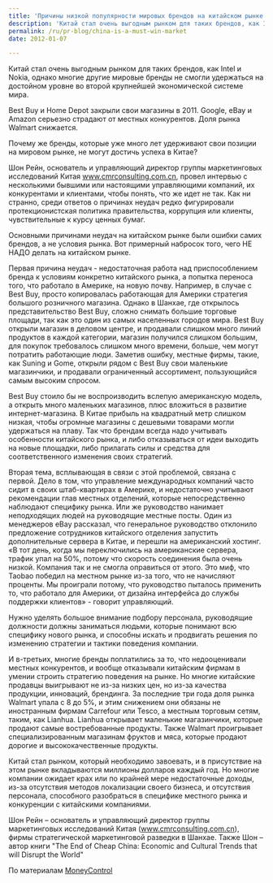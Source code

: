 ```yaml
---
title: 'Причины низкой популярности мировых брендов на китайском рынке'
description: 'Китай стал очень выгодным рынком для таких брендов, как Intel и Nokia, однако многие другие мировые бренды не смогли удержаться на достойном уровне во второй крупнейшей экономической системе мира.'
permalink: /ru/pr-blog/china-is-a-must-win-market
date: 2012-01-07

---
```


Китай стал очень выгодным рынком для таких брендов, как Intel и Nokia, однако многие другие мировые бренды не смогли удержаться на достойном уровне во второй крупнейшей экономической системе мира.

Best Buy и Home Depot закрыли свои магазины в 2011. Google, eBay и Amazon серьезно страдают от местных конкурентов. Доля рынка Walmart снижается.

Почему же бренды, которые уже много лет удерживают свои позиции на мировом рынке, не могут достичь успеха в Китае?

Шон Рейн, основатель и управляющий директор группы маркетинговых исследований Китая www.cmrconsulting.com.cn, провел интервью с несколькими бывшими или настоящими управляющими компаний, их конкурентами и клиентами, чтобы понять, что же идет не так. Как ни  странно, среди ответов о причинах неудач редко фигурировали протекционистская политика правительства, коррупция или клиенты, чувствительные к курсу ценных бумаг.

Основными причинами неудач на китайском рынке были ошибки самих брендов, а не условия рынка. Вот примерный набросок того, чего НЕ НАДО делать на китайском рынке.

Первая причина неудач - недостаточная работа над приспособлением бренда к условиям конкретно китайского рынка, а попытка переноса того, что  работало в Америке, на новую почву. Например, в случае с Best Buy, просто копировалась работающая для Америки стратегия большого розничного магазина. Однако в Шанхае, где открылось представительство Best Buy, сложно снимать большие торговые площади, так как это один из самых населенных городов мира.   Best Buy открыли магазин в деловом центре, и продавали слишком много линий продуктов в каждой категории, магазин получился слишком большим, для покупок требовалось слишком много времени, больше, чем могут потратить работающие люди. Заметив ошибку, местные фирмы, такие, как Suning и Gome, открыли рядом с Best Buy свои маленькие магазинчики, и продавали ограниченный ассортимент, пользующийся самым высоким спросом.

Best Buy стоило бы не воспроизводить вслепую американскую модель, а открыть много маленьких магазинов, плюс вложиться в развитие интернет-магазина. В Китае прибыль на квадратный метр слишком низкая, чтобы огромные магазины с дешевыми товарами могли удержаться на плаву. Так что брендам всегда надо учитывать особенности китайского рынка, и либо отказываться от идеи выходить на новые площадки, либо прилагать силы и средства для соответственного изменения своих стратегий.

Вторая тема, всплывающая в связи с этой проблемой, связана с первой. Дело в том, что управление международных компаний часто сидит в своих штаб-квартирах в Америке, и  недостаточно учитывают рекомендации глав местных отделений, которые непосредственно наблюдают специфику рынка. Или же руководство нанимает неподходящих людей на руководящие местные посты. Один из менеджеров eBay рассказал, что генеральное руководство отклонило предложение сотрудников китайского отделения запустить дополнительные сервера в Китае, и перешли на американский хостинг. «В тот день, когда мы переключились на американские сервера, трафик упал на 50%, потому что скорость соединения была очень низкой. Компания так и не смогла оправиться от этого. Это миф, что Taobao победил на местном рынке из-за того, что не начисляют проценты. Мы проиграли потому, что руководство пыталось применить то, что работало для Америки, от дизайна интерфейса до службы поддержки клиентов» - говорит управляющий.

Нужно уделять большое внимание подбору персонала, руководящие должности должны заниматься людьми, которые понимают  всю специфику нового рынка, и способны искать и продвигать решения по изменению стратегии и тактики поведения компании.

И в-третьих, многие бренды поплатились за то, что недооценивали местных конкурентов, и вообще отказывали китайским фирмам в умении строить стратегию поведения на рынке. Но многие китайские продавцы выигрывают не из-за низких цен, но из-за качества продукции, инноваций, брендинга. За последние три года доля рынка Walmart упала с 8 до 5%, и этим снижением они обязаны не иностранным фирмам Carrefour или Tesco, а местным торговым сетям, таким, как Lianhua. Lianhua открывает маленькие магазинчики, которые продают самые востребованные продукты. Также Walmart проигрывает специализированным магазинам фруктов и мяса, которые продают дорогие и высококачественные продукты.

Китай стал рынком, который необходимо завоевать, и в присутствие на этом рынке вкладываются миллионы долларов каждый год. Но многие компании ожидает крах или по крайней мере недостаточные доходы, из-за отсутствия методов локализации своего бизнеса, и отсутствия персонала, способного разобраться в специфике местного рынка и конкуренции с китайскими компаниями.

Шон Рейн – основатель и управляющий директор  группы маркетинговых исследований  Китая (www.cmrconsulting.com.cn), фирмы стратегической маркетинговой разведки в Шанхае. Также Шон – автор книги "The End of Cheap China: Economic and Cultural Trends that will Disrupt the World"

По материалам <a href="https://www.moneycontrol.com/news/features/rein-why-global-brands-failchina_652384.html">MoneyControl</a>


